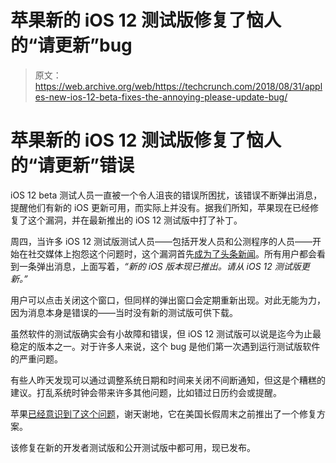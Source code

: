 # 苹果新的 iOS 12 测试版修复了恼人的“请更新”bug 

> 原文：<https://web.archive.org/web/https://techcrunch.com/2018/08/31/apples-new-ios-12-beta-fixes-the-annoying-please-update-bug/>

# 苹果新的 iOS 12 测试版修复了恼人的“请更新”错误

iOS 12 beta 测试人员一直被一个令人沮丧的错误所困扰，该错误不断弹出消息，提醒他们有新的 iOS 更新可用，而实际上并没有。据我们所知，苹果现在已经修复了这个漏洞，并在最新推出的 iOS 12 测试版中打了补丁。

周四，当许多 iOS 12 测试版测试人员——包括开发人员和公测程序的人员——开始在社交媒体上抱怨这个问题时，这个漏洞首先[成为了头条新闻](https://web.archive.org/web/20230219195301/https://9to5mac.com/2018/08/30/psa-its-not-just-you-many-ios-12-beta-users-are-seeing-erroneous-update-popups/)。所有用户都会看到一条弹出消息，上面写着，*“新的 iOS 版本现已推出。请从 iOS 12 测试版更新。”*

用户可以点击关闭这个窗口，但同样的弹出窗口会定期重新出现。对此无能为力，因为消息本身是错误的——当时没有新的测试版可供下载。

虽然软件的测试版确实会有小故障和错误，但 iOS 12 测试版可以说是迄今为止最稳定的版本之一。对于许多人来说，这个 bug 是他们第一次遇到运行测试版软件的严重问题。

有些人昨天发现可以通过调整系统日期和时间来关闭不间断通知，但这是个糟糕的建议。打乱系统时钟会带来许多其他问题，比如错过日历约会或提醒。

苹果[已经意识到了这个问题](https://web.archive.org/web/20230219195301/https://twitter.com/reneritchie/status/1035511718494044167)，谢天谢地，它在美国长假周末之前推出了一个修复方案。

该修复在新的开发者测试版和公开测试版中都可用，现已发布。